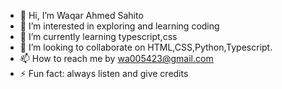 - 👋 Hi, I’m Waqar Ahmed Sahito
- 👀 I’m interested in exploring and learning coding
- 🌱 I’m currently learning typescript,css
- 💞️ I’m looking to collaborate on HTML,CSS,Python,Typescript.
- 📫 How to reach me by wa005423@gmail.com
- ⚡ Fun fact: always listen and give credits

<!---
WaqarAhmedSahito/WaqarAhmedSahito is a ✨ special ✨ repository because its `README.md` (this file) appears on your GitHub profile.
You can click the Preview link to take a look at your changes.
--->
